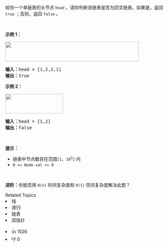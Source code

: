 <p>给你一个单链表的头节点 <code>head</code> ，请你判断该链表是否为回文链表。如果是，返回 <code>true</code> ；否则，返回 <code>false</code> 。</p>

<p>&nbsp;</p>

<p><strong>示例 1：</strong></p> 
<img alt="" src="https://assets.leetcode.com/uploads/2021/03/03/pal1linked-list.jpg" style="width: 422px; height: 62px;" /> 
<pre>
<strong>输入：</strong>head = [1,2,2,1]
<strong>输出：</strong>true
</pre>

<p><strong>示例 2：</strong></p> 
<img alt="" src="https://assets.leetcode.com/uploads/2021/03/03/pal2linked-list.jpg" style="width: 182px; height: 62px;" /> 
<pre>
<strong>输入：</strong>head = [1,2]
<strong>输出：</strong>false
</pre>

<p>&nbsp;</p>

<p><strong>提示：</strong></p>

<ul> 
 <li>链表中节点数目在范围<code>[1, 10<sup>5</sup>]</code> 内</li> 
 <li><code>0 &lt;= Node.val &lt;= 9</code></li> 
</ul>

<p>&nbsp;</p>

<p><strong>进阶：</strong>你能否用&nbsp;<code>O(n)</code> 时间复杂度和 <code>O(1)</code> 空间复杂度解决此题？</p>

<div><div>Related Topics</div><div><li>栈</li><li>递归</li><li>链表</li><li>双指针</li></div></div><br><div><li>👍 1526</li><li>👎 0</li></div>